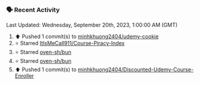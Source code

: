 ### 🗣 Recent Activity

<!--RECENT_ACTIVITY:last_update-->
Last Updated: Wednesday, September 20th, 2023, 1:00:00 AM (GMT)
<!--RECENT_ACTIVITY:last_update_end-->
<!--RECENT_ACTIVITY:start-->
1. ⬆️ Pushed 1 commit(s) to [minhkhuong2404/udemy-cookie](https://github.com/minhkhuong2404/udemy-cookie)<br>
2. ⭐ Starred [ItIsMeCall911/Course-Piracy-Index](https://github.com/ItIsMeCall911/Course-Piracy-Index)<br>
3. ⭐ Starred [oven-sh/bun](https://github.com/oven-sh/bun)<br>
4. ⭐ Starred [oven-sh/bun](https://github.com/oven-sh/bun)<br>
5. ⬆️ Pushed 1 commit(s) to [minhkhuong2404/Discounted-Udemy-Course-Enroller](https://github.com/minhkhuong2404/Discounted-Udemy-Course-Enroller)<br>
<!--RECENT_ACTIVITY:end-->
